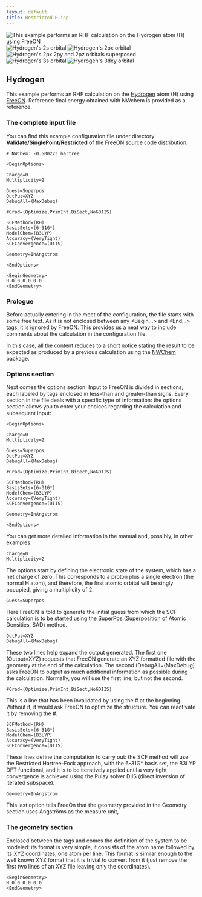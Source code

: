 ```yaml
---
layout: default
title: Restricted-H.inp
---
```


![This example performs an RHF calculation on the [Hydrogen](http://en.wikipedia.org/wiki/Hydrogen) atom (H) using [FreeON](http://freeon.org) ](H_1s.png "fig:This example performs an RHF calculation on the Hydrogen atom (H) using FreeON ") ![Hydrogen's 2s orbital ](H_2s.png "fig:Hydrogen's 2s orbital ") ![Hydrogen's 2px orbital ](H_2px.png "fig:Hydrogen's 2px orbital ") ![Hydrogen's 2px 2py and 2pz orbitals superposed ](H_2pxyz.png "fig:Hydrogen's 2px 2py and 2pz orbitals superposed ") ![Hydrogen's 3s orbital ](H_3s.png "fig:Hydrogen's 3s orbital ") ![Hydrogen's 3dxy orbital ](H_3dxy.png "fig:Hydrogen's 3dxy orbital ")

Hydrogen
--------

This example performs an RHF calculation on the [Hydrogen](http://en.wikipedia.org/wiki/Hydrogen) atom (H) using [FreeON](http://freeon.org). Reference final energy obtained with NWchem is provided as a reference.

### The complete input file

You can find this example configuration file under directory **Validate/SinglePoint/Restricted** of the FreeON source code distribution.


    # NWChem: -0.500273 hartree

    <BeginOptions>

    Charge=0
    Multiplicity=2

    Guess=Superpos
    OutPut=XYZ
    DebugAll=(MaxDebug)

    #Grad=(Optimize,PrimInt,BiSect,NoGDIIS)

    SCFMethod=(RH)
    BasisSets=(6-31G*)
    ModelChem=(B3LYP)
    Accuracy=(VeryTight)
    SCFConvergence=(DIIS)

    Geometry=InAngstrom

    <EndOptions>

    <BeginGeometry>
    H 0.0 0.0 0.0
    <EndGeometry>

### Prologue

Before actually entering in the meet of the configuration, the file starts with some free text. As it is not enclosed between any <Begin...> and <End...> tags, it is ignored by FreeON. This provides us a neat way to include comments about the calculation in the configuration file.

In this case, all the content reduces to a short notice stating the result to be expected as produced by a previous calculation using the [NWChem](http://www.nwchem-sw.org) package.

### Options section

Next comes the options section. Input to FreeON is divided in sections, each labeled by tags enclosed in less-than and greater-than signs. Every section in the file deals with a specific type of information: the options section allows you to enter your choices regarding the calculation and subsequent input:

    <BeginOptions>

    Charge=0
    Multiplicity=2

    Guess=Superpos
    OutPut=XYZ
    DebugAll=(MaxDebug)

    #Grad=(Optimize,PrimInt,BiSect,NoGDIIS)

    SCFMethod=(RH)
    BasisSets=(6-31G*)
    ModelChem=(B3LYP)
    Accuracy=(VeryTight)
    SCFConvergence=(DIIS)

    Geometry=InAngstrom

    <EndOptions>

You can get more detailed information in the manual and, possibly, in other examples.

    Charge=0
    Multiplicity=2

The options start by defining the electronic state of the system, which has a net charge of zero, This corresponds to a proton plus a single electron (the normal H atom), and therefore, the first atomic orbital will be singly occupied, giving a multiplicity of 2.

    Guess=Superpos

Here FreeON is told to generate the initial guess from which the SCF calculation is to be started using the SuperPos (Superposition of Atomic Densities, SAD) method.

    OutPut=XYZ
    DebugAll=(MaxDebug)

These two lines help expand the output generated. The first one (Output=XYZ) requests that FreeON generate an XYZ formatted file with the geometry at the end of the calculation. The second (DebugAll=(MaxDebug) asks FreeON to output as much additional information as possible during the calculation. Normally, you will use the first line, but not the second.

    #Grad=(Optimize,PrimInt,BiSect,NoGDIIS)

This is a line that has been invalidated by using the \# at the beginning. Without it, it would ask FreeON to optimize the structure. You can reactivate it by removing the \#.

    SCFMethod=(RH)
    BasisSets=(6-31G*)
    ModelChem=(B3LYP)
    Accuracy=(VeryTight)
    SCFConvergence=(DIIS)

These lines define the computation to carry out: the SCF method will use the Restricted Hartree-Fock approach, with the 6-31G\* basis set, the B3LYP DFT functional, and it is to be iteratively applied until a very tight convergence is achieved using the Pulay solver DIIS (direct inversion of iterated subspace).

    Geometry=InAngstrom

This last option tells FreeOn that the geometry provided in the Geometry section uses Angströms as the measure unit,

### The geometry section

Enclosed between the tags **<BeginGeometry>** and **<EndGeometry>** comes the definition of the system to be modeled: its format is very simple, it consists of the atom name followed by its XYZ coordinates, one atom per line. This format is similar enough to the well known XYZ format that it is trivial to convert from it (just remove the first two lines of an XYZ file leaving only the coordinates).

    <BeginGeometry>
    H 0.0 0.0 0.0
    <EndGeometry>
